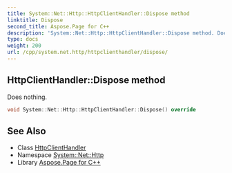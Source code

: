 ```yaml
---
title: System::Net::Http::HttpClientHandler::Dispose method
linktitle: Dispose
second_title: Aspose.Page for C++
description: 'System::Net::Http::HttpClientHandler::Dispose method. Does nothing in C++.'
type: docs
weight: 200
url: /cpp/system.net.http/httpclienthandler/dispose/
---
```

## HttpClientHandler::Dispose method


Does nothing.

```cpp
void System::Net::Http::HttpClientHandler::Dispose() override
```

## See Also

* Class [HttpClientHandler](../)
* Namespace [System::Net::Http](../../)
* Library [Aspose.Page for C++](../../../)
